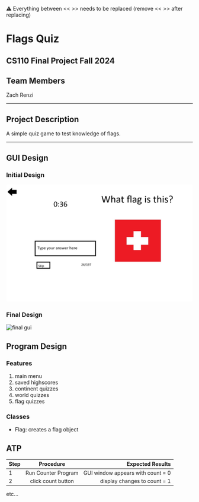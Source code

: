 
:warning: Everything between << >> needs to be replaced (remove << >> after replacing)

# Flags Quiz
## CS110 Final Project Fall 2024

## Team Members

Zach Renzi

***

## Project Description

A simple quiz game to test knowledge of flags.

***    

## GUI Design

### Initial Design

![initial gui](assets/gui.jpg)

### Final Design

![final gui](assets/finalgui.jpg)

## Program Design

### Features

1. main menu
2. saved highscores
3. continent quizzes
4. world quizzes
5. flag quizzes

### Classes

- Flag: creates a flag object


## ATP

| Step                 |Procedure             |Expected Results                   |
|----------------------|:--------------------:|----------------------------------:|
|  1                   | Run Counter Program  |GUI window appears with count = 0  |
|  2                   | click count button   | display changes to count = 1      |
etc...
